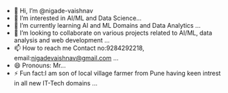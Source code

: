 - 👋 Hi, I’m @nigade-vaishnav
- 👀 I’m interested in AI/ML and Data Science...
- 🌱 I’m currently learning AI and ML Domains and Data Analytics ...
- 💞️ I’m looking to collaborate on various projects related to AI/ML, data analysis and web development ...
- 📫 How to reach me Contact no:9284292218, email:nigadevaishnav@gmail.com ...
- 😄 Pronouns: Mr...
- ⚡ Fun fact:I am son of local village farmer from Pune having keen intrest in all new IT-Tech domains ...

<!I am Vaishnav Nigade, currently student at Indian Institute of Information Technology, Kottayam. I am son of Farmer from the rural village from Pune district in Maharashtra, my parents are farmer and I have grew up my childhood in a well cultured Maratha family which is also called as land of saints and great leader Shri Chhatrapati Shivaji Maharaj. My childhood is greatly influenced by the leadership and cultural stories told by my grandparents of saints and leaders. And during childhood I have worked in the farms where I have learnt to do the hardwork. Due to introduction of English schools in our area, I was admitted from local primary government school to convent English school Abhinav English medium school, where I did my secondary schooling won many medals and scholarships and secured 1st rank in entire district in 10th standard, then I moved to pune for my junior college where I got the admission in one of the top leader producing college of Maharashtra which is known as fergusson college, there I secured a good score of 98/100 in HSC. I have cleared JEE in 1st attempt with self study securining all India Rank ---
nigade-vaishnav/nigade-vaishnav is a ✨ special ✨ repository because its `README.md` (this file) appears on your GitHub profile.
You can click the Preview link to take a look at your changes.
--->
